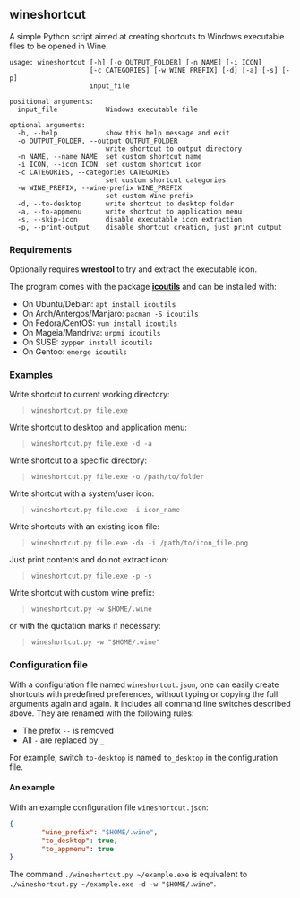 wineshortcut
---

A simple Python script aimed at creating shortcuts to Windows executable files to be opened in Wine.

```
usage: wineshortcut [-h] [-o OUTPUT_FOLDER] [-n NAME] [-i ICON]
                    [-c CATEGORIES] [-w WINE_PREFIX] [-d] [-a] [-s] [-p]
                    input_file

positional arguments:
  input_file            Windows executable file

optional arguments:
  -h, --help            show this help message and exit
  -o OUTPUT_FOLDER, --output OUTPUT_FOLDER
                        write shortcut to output directory
  -n NAME, --name NAME  set custom shortcut name
  -i ICON, --icon ICON  set custom shortcut icon
  -c CATEGORIES, --categories CATEGORIES
                        set custom shortcut categories
  -w WINE_PREFIX, --wine-prefix WINE_PREFIX
                        set custom Wine prefix
  -d, --to-desktop      write shortcut to desktop folder
  -a, --to-appmenu      write shortcut to application menu
  -s, --skip-icon       disable executable icon extraction
  -p, --print-output    disable shortcut creation, just print output
```

### Requirements

Optionally requires **wrestool** to try and extract the executable icon.

The program comes with the package **[icoutils](https://www.nongnu.org/icoutils/)** and can be installed with:

* On Ubuntu/Debian: `apt install icoutils`
* On Arch/Antergos/Manjaro: `pacman -S icoutils`
* On Fedora/CentOS: `yum install icoutils`
* On Mageia/Mandriva: `urpmi icoutils`
* On SUSE: `zypper install icoutils`
* On Gentoo: `emerge icoutils`

### Examples

Write shortcut to current working directory:
> `wineshortcut.py file.exe`

Write shortcut to desktop and application menu:
> `wineshortcut.py file.exe -d -a`

Write shortcut to a specific directory:
> `wineshortcut.py file.exe -o /path/to/folder`

Write shortcut with a system/user icon:
> `wineshortcut.py file.exe -i icon_name`

Write shortcuts with an existing icon file:
> `wineshortcut.py file.exe -da -i /path/to/icon_file.png`

Just print contents and do not extract icon:

> `wineshortcut.py file.exe -p -s`

Write shortcut with custom wine prefix:

> `wineshortcut.py -w $HOME/.wine `

or with the quotation marks if necessary:

> `wineshortcut.py -w "$HOME/.wine" `

### Configuration file

With a configuration file named `wineshortcut.json`, one can easily create shortcuts with predefined preferences, without typing or copying the full arguments again and again.
It includes all command line switches described above. They are renamed with the following rules:

- The prefix `--` is removed
- All `-` are replaced by `_`

For example, switch `to-desktop` is named `to_desktop` in the configuration file.

#### An example

With an example configuration file `wineshortcut.json`:

```json
{
        "wine_prefix": "$HOME/.wine",
        "to_desktop": true,
        "to_appmenu": true
}
```

The command `./wineshortcut.py ~/example.exe` is equivalent to `./wineshortcut.py ~/example.exe -d -w "$HOME/.wine"`.

